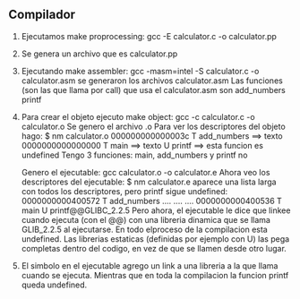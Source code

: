 Compilador
-------------------------------------------------
1. Ejecutamos make proprocessing:
     gcc -E calculator.c -o calculator.pp 
2. Se genera un archivo que es calculator.pp
3. Ejecutando make assembler:
     gcc -masm=intel -S calculator.c -o calculator.asm 
     se generaron los archivos calculator.asm
   Las funciones (son las que llama por call) que usa el calculator.asm son
     add_numbers
     printf
4. Para crear el objeto ejecuto make object:
     gcc -c calculator.c -o calculator.o
   Se genero el archivo .o
   Para ver los descriptores del objeto hago:
$ nm calculator.o 
000000000000003c T add_numbers  ==> texto
0000000000000000 T main         ==> texto
                 U printf       ==> esta funcion es undefined
   Tengo 3 funciones: main, add_numbers y printf no
   
   Genero el ejecutable:
     gcc calculator.o -o calculator.e
     Ahora veo los descriptores del ejecutable:
$ nm calculator.e 
aparece una lista larga con todos los descriptores, pero printf sigue 
undefined: 
0000000000400572 T add_numbers
....
....
.... 
0000000000400536 T main
                 U printf@@GLIBC_2.2.5
Pero ahora, el ejecutable le dice que linkee cuando ejecuta (con el @@) con 
una libreria dinamica que se llama GLIB_2.2.5 al ejecutarse. 
En todo elproceso de la compilacion esta undefined.
Las librerias estaticas (definidas por ejemplo con U) las pega completas 
dentro del codigo, en vez de que se llamen desde otro lugar.

5. El simbolo en el ejecutable agrego un link a una libreria a la que llama 
cuando se ejecuta. Mientras que en toda la compilacion la funcion printf 
queda undefined.




 


